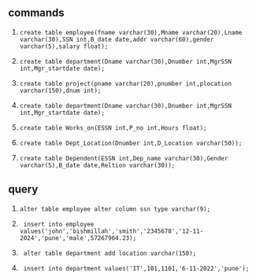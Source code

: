 ## commands

1. `create table employee(fname varchar(30),Mname varchar(20),Lname varchar(30),SSN int,B_date date,addr varchar(60),gender varchar(5),salary float);`

2. `create table department(Dname varchar(30),Dnumber int,MgrSSN int,Mgr_startdate date);`

3. `create table project(pname varchar(20),pnumber int,plocation varchar(150),dnum int);`

4. `create table department(Dname varchar(30),Dnumber int,MgrSSN int,Mgr_startdate date);`

5. `create table Works_on(ESSN int,P_no int,Hours float);`

6. `create table Dept_Location(Dnumber int,D_Location varchar(50));`

7. `create table Dependent(ESSN int,Dep_name varchar(30),Gender varchar(5),B_date date,Reltion varchar(30));`

## query

1. `alter table employee alter column ssn type varchar(9);`

2. ` insert into employee values('john','bishmillah','smith','2345678','12-11-2024','pune','male',57267964.23);`

3. ` alter table department add location varchar(150);`

4. ` insert into department values('IT',101,1101,'6-11-2022','pune');`
